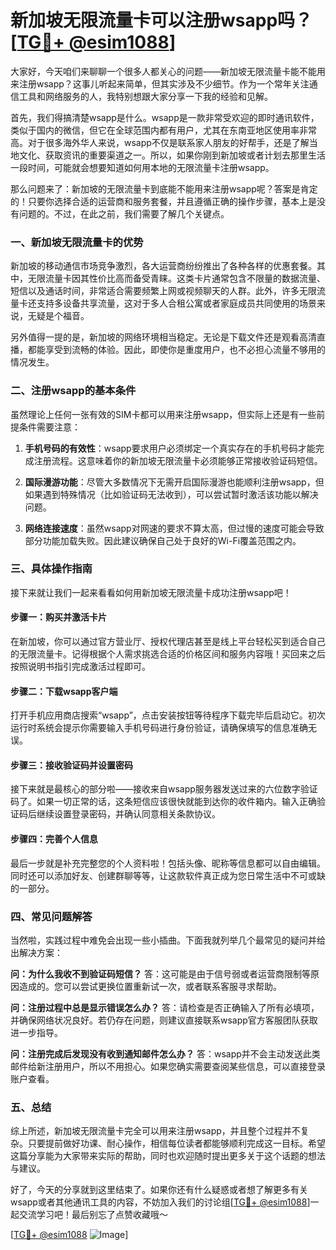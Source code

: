 # 新加坡无限流量卡可以注册wsapp吗？[[TG💪+ @esim1088](https://t.me/s/esim1088)]

大家好，今天咱们来聊聊一个很多人都关心的问题——新加坡无限流量卡能不能用来注册wsapp？这事儿听起来简单，但其实涉及不少细节。作为一个常年关注通信工具和网络服务的人，我特别想跟大家分享一下我的经验和见解。

首先，我们得搞清楚wsapp是什么。wsapp是一款非常受欢迎的即时通讯软件，类似于国内的微信，但它在全球范围内都有用户，尤其在东南亚地区使用率非常高。对于很多海外华人来说，wsapp不仅是联系家人朋友的好帮手，还是了解当地文化、获取资讯的重要渠道之一。所以，如果你刚到新加坡或者计划去那里生活一段时间，可能就会想要知道如何用本地的无限流量卡注册wsapp。

那么问题来了：新加坡的无限流量卡到底能不能用来注册wsapp呢？答案是肯定的！只要你选择合适的运营商和服务套餐，并且遵循正确的操作步骤，基本上是没有问题的。不过，在此之前，我们需要了解几个关键点。

### 一、新加坡无限流量卡的优势

新加坡的移动通信市场竞争激烈，各大运营商纷纷推出了各种各样的优惠套餐。其中，无限流量卡因其性价比高而备受青睐。这类卡片通常包含不限量的数据流量、短信以及通话时间，非常适合需要频繁上网或视频聊天的人群。此外，许多无限流量卡还支持多设备共享流量，这对于多人合租公寓或者家庭成员共同使用的场景来说，无疑是个福音。

另外值得一提的是，新加坡的网络环境相当稳定。无论是下载文件还是观看高清直播，都能享受到流畅的体验。因此，即使你是重度用户，也不必担心流量不够用的情况发生。

### 二、注册wsapp的基本条件

虽然理论上任何一张有效的SIM卡都可以用来注册wsapp，但实际上还是有一些前提条件需要注意：

1. **手机号码的有效性**：wsapp要求用户必须绑定一个真实存在的手机号码才能完成注册流程。这意味着你的新加坡无限流量卡必须能够正常接收验证码短信。
   
2. **国际漫游功能**：尽管大多数情况下无需开启国际漫游也能顺利注册wsapp，但如果遇到特殊情况（比如验证码无法收到），可以尝试暂时激活该功能以解决问题。

3. **网络连接速度**：虽然wsapp对网速的要求不算太高，但过慢的速度可能会导致部分功能加载失败。因此建议确保自己处于良好的Wi-Fi覆盖范围之内。

### 三、具体操作指南

接下来就让我们一起来看看如何用新加坡无限流量卡成功注册wsapp吧！

#### 步骤一：购买并激活卡片
在新加坡，你可以通过官方营业厅、授权代理店甚至是线上平台轻松买到适合自己的无限流量卡。记得根据个人需求挑选合适的价格区间和服务内容哦！买回来之后按照说明书指引完成激活过程即可。

#### 步骤二：下载wsapp客户端
打开手机应用商店搜索“wsapp”，点击安装按钮等待程序下载完毕后启动它。初次运行时系统会提示你需要输入手机号码进行身份验证，请确保填写的信息准确无误。

#### 步骤三：接收验证码并设置密码
接下来就是最核心的部分啦——接收来自wsapp服务器发送过来的六位数字验证码了。如果一切正常的话，这条短信应该很快就能到达你的收件箱内。输入正确验证码后继续设置登录密码，并确认同意相关条款协议。

#### 步骤四：完善个人信息
最后一步就是补充完整您的个人资料啦！包括头像、昵称等信息都可以自由编辑。同时还可以添加好友、创建群聊等等，让这款软件真正成为您日常生活中不可或缺的一部分。

### 四、常见问题解答

当然啦，实践过程中难免会出现一些小插曲。下面我就列举几个最常见的疑问并给出解决方案：

**问：为什么我收不到验证码短信？**
答：这可能是由于信号弱或者运营商限制等原因造成的。您可以尝试更换位置重新试一次，或者联系客服寻求帮助。

**问：注册过程中总是显示错误怎么办？**
答：请检查是否正确输入了所有必填项，并确保网络状况良好。若仍存在问题，则建议直接联系wsapp官方客服团队获取进一步指导。

**问：注册完成后发现没有收到通知邮件怎么办？**
答：wsapp并不会主动发送此类邮件给新注册用户，所以不用担心。如果您确实需要查阅某些信息，可以直接登录账户查看。

### 五、总结

综上所述，新加坡无限流量卡完全可以用来注册wsapp，并且整个过程并不复杂。只要提前做好功课、耐心操作，相信每位读者都能够顺利完成这一目标。希望这篇分享能为大家带来实际的帮助，同时也欢迎随时提出更多关于这个话题的想法与建议。

好了，今天的分享就到这里结束了。如果你还有什么疑惑或者想了解更多有关wsapp或者其他通讯工具的内容，不妨加入我们的讨论组[[TG💪+ @esim1088](https://t.me/s/esim1088)]一起交流学习吧！最后别忘了点赞收藏哦～

[[TG💪+ @esim1088](https://t.me/s/esim1088) ![Image](https://i.postimg.cc/4NQfJmqS/Snipaste-2025-05-13-00-14-12.png)]